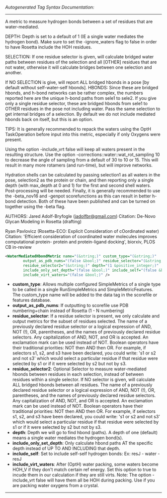 <!-- THIS IS AN AUTOGENERATED FILE: Don't edit it directly, instead change the schema definition in the code itself. -->

_Autogenerated Tag Syntax Documentation:_

---
A metric to measure hydrogen bonds between a set of residues that are water-mediated.

 DEPTH:
  Depth is set to a default of 1 (IE a single water mediates the hydrogen bond).  Make sure to set the -ignore_waters flag to false in order to have Rosetta include the HOH residues.

 SELECTION:
  If one residue selector is given, will calculate bridged water paths between residues of the selection and all [OTHER] residues that are not water, otherwise it will calculate bridges between one selection and another.

If NO SELECTION is give, will report ALL bridged hbonds in a pose [by default without self-water-self hbonds].
 HBONDS:
  Since these are bridged hbonds, and h-bond networks can be rather complex, the numbers
   reported here are the unique h-bond paths from sele1 to sele2.  If you give only a single residue selector, these are bridged hbonds from sele1 to OTHER residues in the pose not including water. Pass the same selection to get internal bridges of a selection.
   By default we do not include mediated hbonds back on itself, but this is an option.

 TIPS:
  It is generally recommended to repack the waters using the OptH TaskOperation before input into this metric, especially if only Oxygens were present.  

  Using the option -include_vrt false will keep all waters present in the resulting structure.  Use the option -corrections::water::wat_rot_sampling 10 to decrease the angle of sampling from a default of 30 to 10 or 15.  This will result in many more rotamers (and run-time), but will improve networks.

  Hydration shells can be calculated by passing selection1 as all waters in the pose, selection2 as the protein or chain, and then reporting only a single depth (with max_depth at 0 and 1) for the first and second shell waters. Post-processing will be needed.
  Finally, it is generally recommended to use the -beta_nov16 and -genpot scorefunctions as this can result in better h-bond detection.  Both of these have been published and can be turned on together using the -beta flag.

 AUTHORS:
  Jared Adolf-Bryfogle (jadolfbr@gmail.com)
   Citation: De-Novo Glycan Modeling in Rosetta (drafting)

  Ryan Pavlovicz (Rosetta-ECO: Explicit Consideration of cOordinated water)   Citation: 'Efficient consideration of coordinated water molecules improves computational protein- protein and protein-ligand docking', biorxiv, PLOS CB in-review

```xml
<WaterMediatedHbondMetric name="(&string;)" custom_type="(&string;)"
        output_as_pdb_nums="(false &bool;)" residue_selector="(&string;)"
        residue_selector2="(&string;)" depth="(1 &positive_integer;)"
        include_only_set_depth="(false &bool;)" include_self="(false &bool;)"
        include_virt_waters="(false &bool;)" />
```

-   **custom_type**: Allows multiple configured SimpleMetrics of a single type to be called in a single RunSimpleMetrics and SimpleMetricFeatures. 
 The custom_type name will be added to the data tag in the scorefile or features database.
-   **output_as_pdb_nums**: If outputting to scorefile use PDB numbering+chain instead of Rosetta (1 - N numbering)
-   **residue_selector**: If a residue selector is present, we only calculate and output metrics for the subset of residues selected. The name of a previously declared residue selector or a logical expression of AND, NOT (!), OR, parentheses, and the names of previously declared residue selectors. Any capitalization of AND, NOT, and OR is accepted. An exclamation mark can be used instead of NOT. Boolean operators have their traditional priorities: NOT then AND then OR. For example, if selectors s1, s2, and s3 have been declared, you could write: 's1 or s2 and not s3' which would select a particular residue if that residue were selected by s1 or if it were selected by s2 but not by s3.
-   **residue_selector2**: Optional Selector to measure water-mediated hbonds between residues in each selection, instead of between residues within a single selector.  If NO selector is given, will calculate ALL bridged hbonds between all residues. The name of a previously declared residue selector or a logical expression of AND, NOT (!), OR, parentheses, and the names of previously declared residue selectors. Any capitalization of AND, NOT, and OR is accepted. An exclamation mark can be used instead of NOT. Boolean operators have their traditional priorities: NOT then AND then OR. For example, if selectors s1, s2, and s3 have been declared, you could write: 's1 or s2 and not s3' which would select a particular residue if that residue were selected by s1 or if it were selected by s2 but not by s3.
-   **depth**: Depth we will go to find hbond (paths). A depth of one (default) means a single water mediates the hydrogen bond(s).
-   **include_only_set_depth**: Only calculate hbond paths AT the specific depth instead of UP TO AND INCLUDING that depth.
-   **include_self**: Set to include self-self hydrogen bonds: Ex: resJ - water - resJ
-   **include_virt_waters**: After (OptH) water packing, some waters become HOH_V if they don't match certain ref energy.
Set this option to true to incude them in our calculation if they are still virts.
Note: The option -include_vrt false will have them all be HOH during packing. Use if you are packing water oxygens from a crystal.

---

